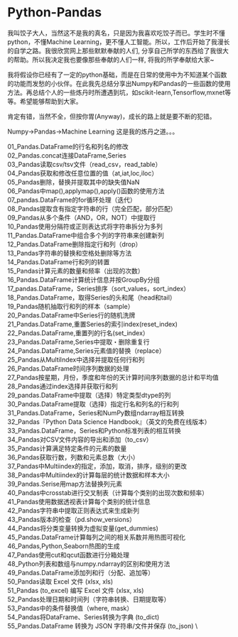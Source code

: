 # Python-Pandas

我叫饺子大人，当然这不是我的真名，只是因为我喜欢吃饺子而已。学生时不懂python，不懂Machine Learning，更不懂人工智能。所以，工作后开始了我漫长的自学之路。我很欣赏网上那些默默奉献的人们, 分享自己所学的东西给了我很大的帮助。所以我决定我也要像那些奉献的人们一样, 将我的所学奉献给大家~

我将假设你已经有了一定的python基础，而是在日常的使用中为不知道某个函数的功能而发愁的小伙伴。在此我先总结分享出Numpy和Pandas的一些函数的使用方法。再总结个人的一些炼丹时所遭遇到坑，如scikit-learn,Tensorflow,mxnet等等。希望能够帮助到大家。

肯定有错，当然不全，但按你胃(Anyway)，成长的路上就是要不断的犯错。 

Numpy→Pandas→Machine Learning 这是我的炼丹之道。。。

01_Pandas.DataFrame的行名和列名的修改\
02_Pandas.concat连接DataFrame,Series\
03_Pandas读取csv/tsv文件（read_csv，read_table）\
04_Pandas获取和修改任意位置的值（at,iat,loc,iloc）\
05_Pandas删除，替换并提取其中的缺失值NaN \
06_Pandas中map(),applymap(),apply()函数的使用方法 \
07_pandas.DataFrame的for循环处理（迭代）\
08_Pandas提取含有指定字符串的行（完全匹配，部分匹配）\
09_Pandas从多个条件（AND，OR，NOT）中提取行 \
10_Pandas使用分隔符或正则表达式将字符串拆分为多列 \
11_Pandas.DataFrame中组合多个列的字符串来创建新列 \
12_Pandas.DataFrame删除指定行和列（drop） \
13_Pandas字符串的替换和空格处删除等方法 \
14_Pandas.DataFrame行和列的转置\
15_Pandas计算元素的数量和频率（出现的次数）\
16_Pandas.DataFrame计算统计信息并按GroupBy分组\
17_pandas.DataFrame，Series排序（sort_values，sort_index）\
18_Pandas.DataFrame，取得Series的头和尾（head和tail）\
19_Pandas随机抽取行和列的样本（sample）\
20_Pandas.DataFrame中Series行的随机洗牌\
21_Pandas.DataFrame,重置Series的索引index(reset_index)\
22_Pandas.DataFrame,重置列的行名(set_index）\
23_Pandas.DataFrame,Series中提取・删除重复行\
24_Pandas.DataFrame,Series元素值的替换（replace）\
25_Pandas从MultiIndex中选择并提取任何行和列\
26_Pandas.DataFrame时间序列数据的处理\
27_Pandas按星期，月份，季度和年份的天计算时间序列数据的总计和平均值\
28_Pandas通过index选择并获取行和列\
29_pandas.DataFrame中提取（选择）特定类型dtype的列\
30_Pandas.DataFrame提取（选择）指定行名和列名的行和列\
31_Pandas.DataFrame，Series和NumPy数组ndarray相互转换\
32_Pandas『Python Data Science Handbook』（英文的免费在线版本）\
33_Pandas.DataFrame，Series和Python标准列表的相互转换\
34_Pandas对CSV文件内容的导出和添加（to_csv）\
35_Pandas计算满足特定条件的元素的数量\
36_Pandas获取行数，列数和元素总数（大小）\
37_Pandas中Multiindex的指定，添加，取消，排序，级别的更改\
38_Pandas中Multiindex的计算每层的统计数据和样本大小\
39_Pandas.Serise用map方法替换列元素\
40_Pandas中crosstab进行交叉制表（计算每个类别的出现次数和频率）\
41_Pandas使用数据透视表计算每个类别的统计信息\
42_Pandas字符串中提取正则表达式来生成新列\
43_Pandas版本的检查（pd.show_versions）\
44_Pandas将分类变量转换为虚拟变量(get_dummies) \
45_Pandas.DataFrame计算每列之间的相关系数并用热图可视化 \
46_Pandas,Python,Seaborn热图的生成 \
47_Pandas使用cut和qcut函数进行分箱处理 \
48_Python列表和数组与numpy.ndarray的区别和使用方法 \
49_Pandas.DataFrame添加列和行（分配、追加等）\
50_Pandas读取 Excel 文件 (xlsx, xls) \
51_Pandas (to_excel) 编写 Excel 文件 (xlsx, xls) \
52_Pandas处理日期和时间列（字符串转换、日期提取等） \
53_Pandas中的条件替换值（where, mask） \
54_Pandas将DataFrame、Series转换为字典 (to_dict) \
55_Pandas.DataFrame 转换为 JSON 字符串/文件并保存 (to_json) \
